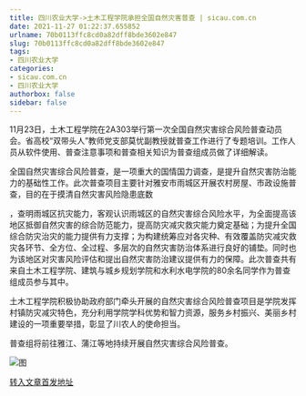 ```yaml
---
title: 四川农业大学->土木工程学院承担全国自然灾害普查 | sicau.com.cn
date: 2021-11-27 01:22:37.655852
urlname: 70b0113ffc8cd0a82dff8bde3602e847
slug: 70b0113ffc8cd0a82dff8bde3602e847
tags: 
- 四川农业大学
categories:
- sicau.com.cn
- 四川农业大学
authorbox: false
sidebar: false
---
```

11月23日，土木工程学院在2A303举行第一次全国自然灾害综合风险普查动员会。省高校“双带头人”教师党支部莫忧副教授就普查工作进行了专题培训。工作人员从软件使用、普查注意事项和普查相关知识为普查组成员做了详细解读。

全国自然灾害综合风险普查，是一项重大的国情国力调查，是提升自然灾害防治能力的基础性工作。此次普查项目主要针对雅安市雨城区开展农村房屋、市政设施普查，目的在于摸清自然灾害风险隐患底数
<!--more-->
，查明雨城区抗灾能力，客观认识雨城区的自然灾害综合风险水平，为全面提高该地区抵御自然灾害的综合防范能力，提高防灾减灾救灾能力奠定基础；为提升全国综合防灾治灾的能力提供有力支撑；为构建统筹应对各灾种、有效覆盖防灾减灾救灾各环节、全方位、全过程、多层次的自然灾害防治体系进行良好的铺垫。同时也为该地区对灾害风险评估和提出自然灾害防治建议提供有力的保障。此次普查共有来自土木工程学院、建筑与城乡规划学院和水利水电学院的80余名同学作为普查组成员参与其中。

土木工程学院积极协助政府部门牵头开展的自然灾害综合风险普查项目是学院发挥村镇防灾减灾特色，充分利用学院学科优势和智力资源，服务乡村振兴、美丽乡村建设的一项重要举措，彰显了川农人的使命担当。

普查组将前往雅江、蒲江等地持续开展自然灾害综合风险普查。

![图](https://news.sicau.edu.cn/__local/9/CD/64/5FD4C43D1CF03238DB71EBBBF1C_FEEE6ABB_729AC.png)

[转入文章首发地址](https://news.sicau.edu.cn/info/1078/65687.htm)